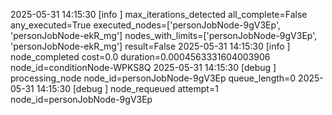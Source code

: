 2025-05-31 14:15:30 [info     ] max_iterations_detected        all_complete=False any_executed=True executed_nodes=['personJobNode-9gV3Ep', 'personJobNode-ekR_mg'] nodes_with_limits=['personJobNode-9gV3Ep', 'personJobNode-ekR_mg'] result=False
2025-05-31 14:15:30 [info     ] node_completed                 cost=0.0 duration=0.0004563331604003906 node_id=conditionNode-WPKS8Q
2025-05-31 14:15:30 [debug    ] processing_node                node_id=personJobNode-9gV3Ep queue_length=0
2025-05-31 14:15:30 [debug    ] node_requeued                  attempt=1 node_id=personJobNode-9gV3Ep
